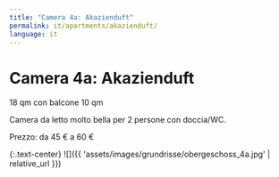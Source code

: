 ```yaml
---
title: "Camera 4a: Akazienduft"
permalink: it/apartments/akazienduft/
language: it
---
```


# Camera 4a: Akazienduft

18 qm con balcone 10 qm

Camera da letto molto bella per 2 persone con doccia/WC.

Prezzo: da 45 € a 60 €

{:.text-center}
![]({{ 'assets/images/grundrisse/obergeschoss_4a.jpg' | relative_url }})